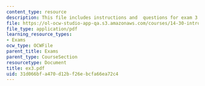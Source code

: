 ```yaml
---
content_type: resource
description: This file includes instructions and  questions for exam 3 of the course.
file: https://ol-ocw-studio-app-qa.s3.amazonaws.com/courses/14-30-introduction-to-statistical-method-in-economics-spring-2006/31d066bfa470d12bf26ebcfa66ea72c4_ex3.pdf
file_type: application/pdf
learning_resource_types:
- Exams
ocw_type: OCWFile
parent_title: Exams
parent_type: CourseSection
resourcetype: Document
title: ex3.pdf
uid: 31d066bf-a470-d12b-f26e-bcfa66ea72c4
---
```

